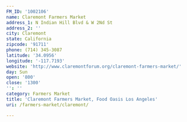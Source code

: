 ```yaml
---
FM_ID: '1002106'
name: Claremont Farmers Market
address_1: N Indian Hill Blvd & W 2Nd St
address_2: ''
city: Claremont
state: California
zipcode: '91711'
phone: (714) 345-3087
latitude: '34.0956'
longitude: '-117.7193'
website: 'http://www.claremontforum.org/claremont-farmers-market/'
day: Sun
open: '800'
close: '1300'
'': ''
category: Farmers Market
title: 'Claremont Farmers Market, Food Oasis Los Angeles'
uri: /farmers-market/claremont/

---
```

